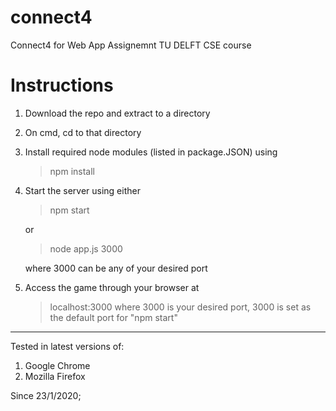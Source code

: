 # connect4
 Connect4 for Web App Assignemnt TU DELFT CSE course

# Instructions 
 1. Download the repo and extract to a directory 
 2. On cmd, cd to that directory
 3. Install required node modules (listed in package.JSON) using 
   
    > npm install 
 4. Start the server using either 
    > npm start
    
    or
    
    > node app.js 3000
    
    where 3000 can be any of your desired port 
 5. Access the game through your browser at
    > localhost:3000
    where 3000 is your desired port, 3000 is set as the default port for "npm start"
 ---
 Tested in latest versions of:
  1. Google Chrome
  2. Mozilla Firefox 
  
  Since 23/1/2020;
